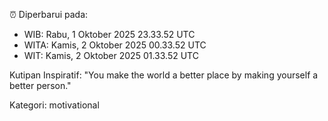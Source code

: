 ⏰ Diperbarui pada:
- WIB: Rabu, 1 Oktober 2025 23.33.52 UTC
- WITA: Kamis, 2 Oktober 2025 00.33.52 UTC
- WIT: Kamis, 2 Oktober 2025 01.33.52 UTC

Kutipan Inspiratif:
"You make the world a better place by making yourself a better person."


Kategori: motivational

